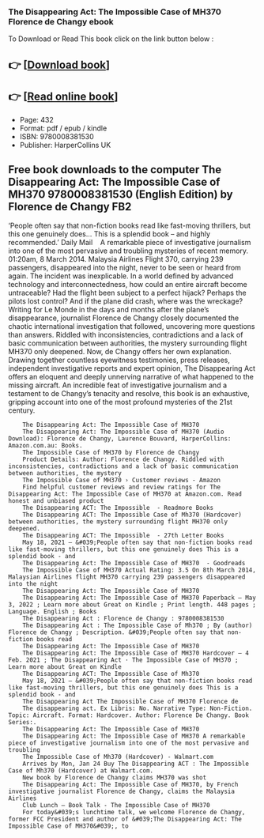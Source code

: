### The Disappearing Act: The Impossible Case of MH370 Florence de Changy ebook

To Download or Read This book click on the link button below :

## 👉  [**[Download book](http://ebooksharez.info/download.php?group=book&from=github.com&id=599133&lnk=1064 "Download book")**]

## 👉  [**[Read online book](http://ebooksharez.info/download.php?group=book&from=github.com&id=599133&lnk=1064 "Read online book")**]


* Page: 432
* Format: pdf / epub / kindle
* ISBN: 9780008381530
* Publisher: HarperCollins UK



## Free book downloads to the computer The Disappearing Act: The Impossible Case of MH370 9780008381530 (English Edition) by Florence de Changy FB2



‘People often say that non-fiction books read like fast-moving thrillers, but this one genuinely does… This is a splendid book – and highly recommended.’ Daily Mail
   
 A remarkable piece of investigative journalism into one of the most pervasive and troubling mysteries of recent memory. 01:20am, 8 March 2014. Malaysia Airlines Flight 370, carrying 239 passengers, disappeared into the night, never to be seen or heard from again. The incident was inexplicable. In a world defined by advanced technology and interconnectedness, how could an entire aircraft become untraceable? Had the flight been subject to a perfect hijack? Perhaps the pilots lost control? And if the plane did crash, where was the wreckage? Writing for Le Monde in the days and months after the plane’s disappearance, journalist Florence de Changy closely documented the chaotic international investigation that followed, uncovering more questions than answers. Riddled with inconsistencies, contradictions and a lack of basic communication between authorities, the mystery surrounding flight MH370 only deepened. Now, de Changy offers her own explanation. Drawing together countless eyewitness testimonies, press releases, independent investigative reports and expert opinion, The Disappearing Act offers an eloquent and deeply unnerving narrative of what happened to the missing aircraft. An incredible feat of investigative journalism and a testament to de Changy’s tenacity and resolve, this book is an exhaustive, gripping account into one of the most profound mysteries of the 21st century.


        The Disappearing Act: The Impossible Case of MH370
        The Disappearing Act: The Impossible Case of MH370 (Audio Download): Florence de Changy, Laurence Bouvard, HarperCollins: Amazon.com.au: Books.
        The Impossible Case of MH370 by Florence de Changy
        Product Details: Author: Florence de Changy. Riddled with inconsistencies, contradictions and a lack of basic communication between authorities, the mystery 
        The Impossible Case of MH370 › Customer reviews - Amazon
        Find helpful customer reviews and review ratings for The Disappearing Act: The Impossible Case of MH370 at Amazon.com. Read honest and unbiased product 
        The Disappearing ACT: The Impossible  - Readmore Books
        The Disappearing ACT: The Impossible Case of Mh370 (Hardcover) between authorities, the mystery surrounding flight MH370 only deepened.
        The Disappearing ACT: The Impossible  - 27th Letter Books
        May 18, 2021 — &#039;People often say that non-fiction books read like fast-moving thrillers, but this one genuinely does This is a splendid book - and 
        The Disappearing Act: The Impossible Case of MH370  - Goodreads
        The Impossible Case of MH370 Actual Rating: 3.5 On 8th March 2014, Malaysian Airlines flight MH370 carrying 239 passengers disappeared into the night 
        The Disappearing Act: The Impossible Case of MH370
        The Disappearing Act: The Impossible Case of MH370 Paperback – May 3, 2022 ; Learn more about Great on Kindle ; Print length. 448 pages ; Language. English ; Books 
        The Disappearing Act : Florence de Changy : 9780008381530
        The Disappearing Act : The Impossible Case of Mh370 ; By (author) Florence de Changy ; Description. &#039;People often say that non-fiction books read 
        The Disappearing Act: The Impossible Case of MH370
        The Disappearing Act: The Impossible Case of MH370 Hardcover – 4 Feb. 2021 ; The Disappearing Act · The Impossible Case of MH370 ; Learn more about Great on Kindle 
        The Disappearing ACT: The Impossible Case of Mh370
        May 18, 2021 — &#039;People often say that non-fiction books read like fast-moving thrillers, but this one genuinely does This is a splendid book - and 
        The Disappearing Act The Impossible Case of MH370 Florence de
        The disappearing act. Ex Libris: No. Narrative Type: Non-Fiction. Topic: Aircraft. Format: Hardcover. Author: Florence De Changy. Book Series:.
        The Disappearing Act: The Impossible Case of MH370
        The Disappearing Act: The Impossible Case of MH370 A remarkable piece of investigative journalism into one of the most pervasive and troubling 
        The Impossible Case of Mh370 (Hardcover) - Walmart.com
        Arrives by Mon, Jan 24 Buy The Disappearing ACT : The Impossible Case of Mh370 (Hardcover) at Walmart.com.
        New book by Florence de Changy claims MH370 was shot
        The Disappearing Act: The Impossible Case of MH370, by French investigative journalist Florence de Changy, claims the Malaysia Airlines 
        Club Lunch – Book Talk - The Impossible Case of MH370
        For today&#039;s lunchtime talk, we welcome Florence de Changy, former FCC President and author of &#039;The Disappearing Act: The Impossible Case of MH370&#039;, to
    




